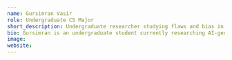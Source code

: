 ```yaml
---
name: Gursimran Vasir
role: Undergraduate CS Major
short_description: Undergraduate researcher studying flaws and bias in AI-generated images, aiming to improve transparency and accountability.
bio: Gursimran is an undergraduate student currently researching AI-generated image flaws and bias detection. Her work involves developing a system that allows users to evaluate and categorize visual outputs based on defined flaws and biases, with the goal of improving transparency and accountability in AI image generation.
image: 
website: 
---
```

